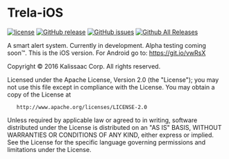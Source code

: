 # Trela-iOS
[![license](https://img.shields.io/github/license/mashape/apistatus.svg?maxAge=2592000)](https://github.com/Kalissaac/Trela-iOS)
[![GitHub release](https://img.shields.io/github/release/qubyte/rubidium.svg?maxAge=2592000)](https://github.com/Kalissaac/Trela-iOS)
[![GitHub issues](https://img.shields.io/github/issues/badges/shields.svg?maxAge=2592000)](https://github.com/Kalissaac/Trela-iOS)
[![Github All Releases](https://img.shields.io/github/downloads/atom/atom/total.svg?maxAge=2592000)](https://github.com/Kalissaac/Trela-iOS)

A smart alert system. Currently in development. Alpha testing coming soon™️. This is the iOS version. For Android go to: https://git.io/vwRsX


Copyright © 2016 Kalissaac Corp. All rights reserved.

   Licensed under the Apache License, Version 2.0 (the "License");
   you may not use this file except in compliance with the License.
   You may obtain a copy of the License at

       http://www.apache.org/licenses/LICENSE-2.0

   Unless required by applicable law or agreed to in writing, software
   distributed under the License is distributed on an "AS IS" BASIS,
   WITHOUT WARRANTIES OR CONDITIONS OF ANY KIND, either express or implied.
   See the License for the specific language governing permissions and
   limitations under the License.
